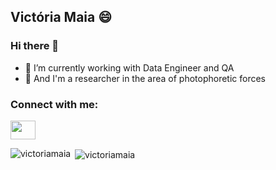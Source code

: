 ## Victória Maia 😄

### Hi there 👋

- 🔭 I’m currently working with Data Engineer and QA
- 🌱 And I'm a researcher in the area of photophoretic forces

### Connect with me:  
<p align="left">
<a href="https://www.linkedin.com/in/victoria-maia-" target="blank"><img align="center" src="https://content.linkedin.com/content/dam/me/business/en-us/amp/brand-site/v2/bg/LI-Bug.svg.original.svg" alt="" height="30" width="40" /></a>
</p>

<p><img align="left" src="https://github-readme-stats.vercel.app/api/top-langs?username=victoriamaia&show_icons=true&locale=en&layout=compact" alt="victoriamaia" /></p>

<p>&nbsp;<img align="center" src="https://github-readme-stats.vercel.app/api?username=victoriamaia&show_icons=true&locale=en" alt="victoriamaia" /></p>
